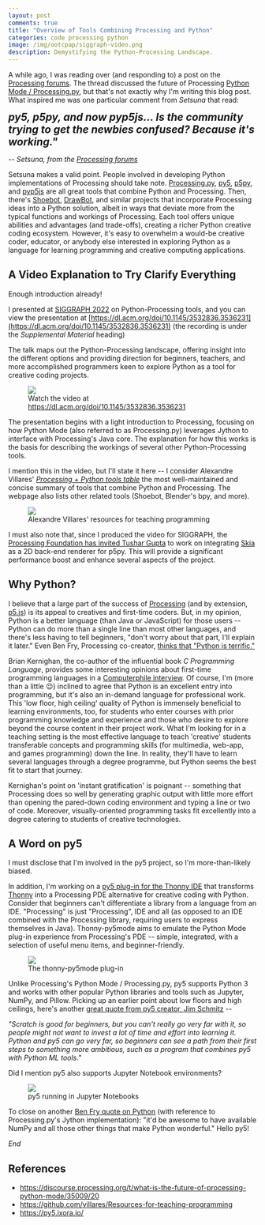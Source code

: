 ```yaml
---
layout: post
comments: true
title: "Overview of Tools Combining Processing and Python"
categories: code processing python
image: /img/ootcpap/siggraph-video.png
description: Demystifying the Python-Processing Landscape.
---
```


A while ago, I was reading over (and responding to) a post on the [Processing forums](https://discourse.processing.org). The thread discussed the future of Processing [Python Mode / Processing.py](https://py.processing.org/), but that's not exactly why I'm writing this blog post. What inspired me was one particular comment from *Setsuna* that read:

<em style="font-weight:bold; font-size:1.5em">py5, p5py, and now pyp5js... Is the community trying to get the newbies confused? Because it's working."</em>
<p><em>-- Setsuna, from the <a href="https://discourse.processing.org/t/what-is-the-future-of-processing-python-mode/35009/20">Processing forums</a></em></p>

Setsuna makes a valid point. People involved in developing Python implementations of Processing should take note. [Processing.py](https://py.processing.org/), [py5](https://py5.ixora.io/), [p5py](https://p5.readthedocs.io/), and [pyp5js](https://berinhard.github.io/pyp5js/) are all great tools that combine Python and Processing. Then, there's [Shoebot](http://shoebot.net/), [DrawBot](https://www.drawbot.com/), and similar projects that incorporate Processing ideas into a Python solution, albeit in ways that deviate more from the typical functions and workings of Processing. Each tool offers unique abilities and advantages (and trade-offs), creating a richer Python creative coding ecosystem. However, it's easy to overwhelm a would-be creative coder, educator, or anybody else interested in exploring Python as a language for learning programming and creative computing applications.

## A Video Explanation to Try Clarify Everything

Enough introduction already!

I presented at [SIGGRAPH 2022](https://s2022.siggraph.org/) on Python-Processing tools, and you can view the presentation at [https://dl.acm.org/doi/10.1145/3532836.3536231](https://dl.acm.org/doi/10.1145/3532836.3536231) (the recording is under the *Supplemental Material* heading)

The talk maps out the Python-Processing landscape, offering insight into the different options and providing direction for beginners, teachers, and more accomplished programmers keen to explore Python as a tool for creative coding projects.

<figure>
  <a href="https://dl.acm.org/doi/10.1145/3532836.3536231"><img src="{{ site.url }}/img/ootcpap/siggrap-video.png" class="fullwidth" /></a>
  <figcaption>Watch the video at <a href="https://dl.acm.org/doi/10.1145/3532836.3536231">https://dl.acm.org/doi/10.1145/3532836.3536231</a></figcaption>
</figure>

The presentation begins with a light introduction to Processing, focusing on how Python Mode (also referred to as Processing.py) leverages Jython to interface with Processing's Java core. The explanation for how this works is the basis for describing the workings of several other Python-Processing tools.

I mention this in the video, but I'll state it here -- I consider Alexandre Villares' [*Processing + Python tools table*](https://abav.lugaralgum.com/Resources-for-teaching-programming/) the most well-maintained and concise summary of tools that combine Python and Processing. The webpage also lists other related tools (Shoebot, Blender's bpy, and more).

<figure>
  <a href="https://abav.lugaralgum.com/Resources-for-teaching-programming/"><img src="{{ site.url }}/img/ootcpap/villares-table.png" class="fullwidth" /></a>
  <figcaption>Alexandre Villares' resources for teaching programming</figcaption>
</figure>

I must also note that, since I produced the video for SIGGRAPH, the [Processing Foundation has invited Tushar Gupta](https://medium.com/processing-foundation/announcing-google-summer-of-code-2022-projects-and-a-few-more-77043ab4d0b4) to work on integrating [Skia](https://skia.org/) as a 2D back-end renderer for p5py. This will provide a significant performance boost and enhance several aspects of the project.

## Why Python?

I believe that a large part of the success of [Processing](https://processing.org/) (and by extension, [p5.js](https://p5js.org/)) is its appeal to creatives and first-time coders. But, in my opinion, Python is a better language (than Java or JavaScript) for those users -- Python can do more than a single line than most other languages, and there's less having to tell beginners, "don't worry about that part, I'll explain it later." Even Ben Fry, Processing co-creator, [thinks that "Python is terrific."](https://github.com/processing/processing4/wiki/Processing-4#goodbye-java)

Brian Kernighan, the co-author of the influential book *C Programming Language*, provides some interesting opinions about first-time programming languages in a [Computerphile interview](https://www.youtube.com/watch?v=h8LTEFNLZ6M). Of course, I'm (more than a little 😉) inclined to agree that Python is an excellent entry into programming, but it's also an in-demand language for professional work. This 'low floor, high ceiling' quality of Python is immensely beneficial to learning environments, too, for students who enter courses with prior programming knowledge and experience and those who desire to explore beyond the course content in their project work. What I'm looking for in a teaching setting is the most effective language to teach 'creative' students transferable concepts and programming skills (for multimedia, web-app, and games programming) down the line. In reality, they'll have to learn several languages through a degree programme, but Python seems the best fit to start that journey.

Kernighan's point on 'instant gratification' is poignant -- something that Processing does so well by generating graphic output with little more effort than opening the pared-down coding environment and typing a line or two of code. Moreover, visually-oriented programming tasks fit excellently into a degree catering to students of creative technologies.

## A Word on py5

I must disclose that I'm involved in the py5 project, so I'm more-than-likely biased.

In addition, I'm working on a [py5 plug-in for the Thonny IDE](https://github.com/tabreturn/thonny-py5mode) that transforms [Thonny](https://thonny.org/) into a Processing PDE alternative for creative coding with Python. Consider that beginners can't differentiate a library from a language from an IDE. "Processing" is just "Processing", IDE and all (as opposed to an IDE combined with the Processing library, requiring users to express themselves in Java). Thonny-py5mode aims to emulate the Python Mode plug-in experience from Processing's PDE -- simple, integrated, with a selection of useful menu items, and beginner-friendly.

<figure>
  <a href="https://github.com/tabreturn/thonny-py5mode"><img src="{{ site.url }}/img/ootcpap/thonny-py5-mode.png" class="fullwidth" /></a>
  <figcaption>The thonny-py5mode plug-in</figcaption>
</figure>

Unlike Processing's Python Mode / Processing.py, py5 supports Python 3 and works with other popular Python libraries and tools such as Jupyter, NumPy, and Pillow. Picking up an earlier point about low floors and high ceilings, here's another [great quote from py5 creator, Jim Schmitz](https://github.com/py5coding/py5generator/discussions/21#discussioncomment-913097) --

<em>"Scratch is good for beginners, but you can't really go very far with it, so people might not want to invest a lot of time and effort into learning it. Python and py5 can go very far, so beginners can see a path from their first steps to something more ambitious, such as a program that combines py5 with Python ML tools."</em>

Did I mention py5 also supports Jupyter Notebook environments?

<figure>
  <a href="https://github.com/tabreturn/thonny-py5mode"><img src="{{ site.url }}/img/ootcpap/py5-jupyter.png" class="fullwidth" /></a>
  <figcaption>py5 running in Jupyter Notebooks</figcaption>
</figure>

To close on another [Ben Fry quote on Python](https://github.com/processing/processing4/wiki/Processing-4#goodbye-java) (with reference to Processing.py's Jython implementation): "it'd be awesome to have available NumPy and all those other things that make Python wonderful." Hello py5!


*End*

## References

* https://discourse.processing.org/t/what-is-the-future-of-processing-python-mode/35009/20
* https://github.com/villares/Resources-for-teaching-programming
* https://py5.ixora.io/
